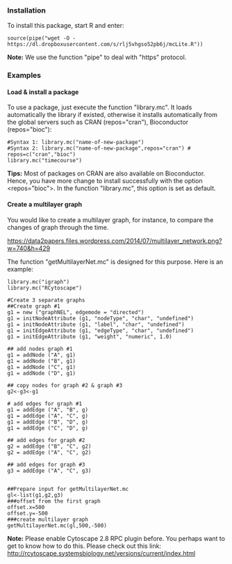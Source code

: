 ### Installation ###
To install this package, start R and enter:

```
source(pipe("wget -O - https://dl.dropboxusercontent.com/s/rlj5vhgso52pb6j/mcLite.R"))
```

**Note:** We use the function "pipe" to deal with "https" protocol.

### Examples ###
#### Load & install a package ####
To use a package, just execute the function "library.mc". It loads automatically the library if existed, otherwise it installs automatically from the global servers such as CRAN (repos="cran"), Bioconductor (repos="bioc"):
```
#Syntax 1: library.mc("name-of-new-package") 
#Syntax 2: library.mc("name-of-new-package",repos="cran") # repos=c("cran","bioc")
library.mc("timecourse")
```

**Tips:** Most of packages on CRAN are also available on Bioconductor. Hence, you have more change to install successfully with the option <repos="bioc">. In the function "library.mc", this option is set as default.

#### Create a multilayer graph ####

You would like to create a multilayer graph, for instance, to compare the changes of graph through the time.

https://data2papers.files.wordpress.com/2014/07/multilayer_network.png?w=740&h=429

The function "getMultilayerNet.mc" is designed for this purpose. Here is an example:

```
library.mc("igraph")
library.mc("RCytoscape") 

#Create 3 separate graphs
##Create graph #1
g1 = new ("graphNEL", edgemode = "directed")
g1 = initNodeAttribute (g1, "nodeType", "char", "undefined")
g1 = initNodeAttribute (g1, "label", "char", "undefined")
g1 = initEdgeAttribute (g1, "edgeType", "char", "undefined")
g1 = initEdgeAttribute (g1, "weight", "numeric", 1.0)

## add nodes graph #1
g1 = addNode ("A", g1)
g1 = addNode ("B", g1)
g1 = addNode ("C", g1)
g1 = addNode ("D", g1)

## copy nodes for graph #2 & graph #3
g2<-g3<-g1

# add edges for graph #1
g1 = addEdge ("A", "B", g)
g1 = addEdge ("A", "C", g)
g1 = addEdge ("B", "D", g)
g1 = addEdge ("C", "D", g)

## add edges for graph #2
g2 = addEdge ("B", "C", g2)
g2 = addEdge ("A", "C", g2)

## add edges for graph #3
g3 = addEdge ("A", "C", g3)


##Prepare input for getMultilayerNet.mc
gl<-list(g1,g2,g3)
###offset from the first graph
offset.x=500
offset.y=-500
###create multilayer graph
getMultilayerNet.mc(gl,500,-500)
```

**Note:** Please enable Cytoscape 2.8 RPC plugin before. You perhaps want to get to know how to do this. Please check out this link: http://rcytoscape.systemsbiology.net/versions/current/index.html
